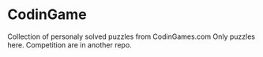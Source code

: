 # CodinGame
Collection of personaly solved puzzles from CodinGames.com 
Only puzzles here. Competition are in another repo.
